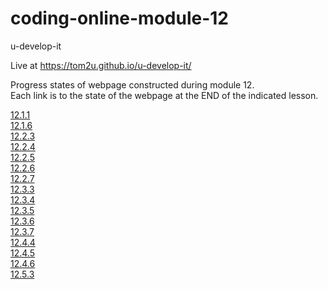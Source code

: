 # coding-online-module-12

u-develop-it  

Live at https://tom2u.github.io/u-develop-it/  

Progress states of webpage constructed during module 12.  
Each link is to the state of the webpage at the END of the indicated lesson.  

[12.1.1](https://github.com/tom2u/coding-online-module-12/tree/master/12.1.1)  
[12.1.6](https://github.com/tom2u/coding-online-module-12/tree/master/12.1.6)  
[12.2.3](https://github.com/tom2u/coding-online-module-12/tree/master/12.2.3)  
[12.2.4](https://github.com/tom2u/coding-online-module-12/tree/master/12.2.4)  
[12.2.5](https://github.com/tom2u/coding-online-module-12/tree/master/12.2.5)  
[12.2.6](https://github.com/tom2u/coding-online-module-12/tree/master/12.2.6)  
[12.2.7](https://github.com/tom2u/coding-online-module-12/tree/master/12.2.7)  
[12.3.3](https://github.com/tom2u/coding-online-module-12/tree/master/12.3.3)  
[12.3.4](https://github.com/tom2u/coding-online-module-12/tree/master/12.3.4)  
[12.3.5](https://github.com/tom2u/coding-online-module-12/tree/master/12.3.5)  
[12.3.6](https://github.com/tom2u/coding-online-module-12/tree/master/12.3.6)  
[12.3.7](https://github.com/tom2u/coding-online-module-12/tree/master/12.3.7)  
[12.4.4](https://github.com/tom2u/coding-online-module-12/tree/master/12.4.4)  
[12.4.5](https://github.com/tom2u/coding-online-module-12/tree/master/12.4.5)  
[12.4.6](https://github.com/tom2u/coding-online-module-12/tree/master/12.4.6)  
[12.5.3](https://github.com/tom2u/coding-online-module-12/tree/master/12.5.3)  